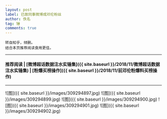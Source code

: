 ```yaml
---
layout: post
label: 已故同事微博成邓伦粉丝
author: 佚名
tag: 锤
comments: true
---
```


    转自知乎，倾删。
    结合本页推荐阅读食用更佳。
    
---
#### 推荐阅读 | [微博超话数据注水实锤集]({{ site.baseurl }}/2018/11/微博超话数据注水实锤集) | [粉爆买榜操作]({{ site.baseurl }}/2018/11/前邓伦粉爆料买榜操作) 
---


![图]({{ site.baseurl }}/images/309294897.jpg)
![图]({{ site.baseurl }}/images/309294899.jpg)
![图]({{ site.baseurl }}/images/309294900.jpg)
![图]({{ site.baseurl }}/images/309294901.jpg)
![图]({{ site.baseurl }}/images/309294902.jpg)
  